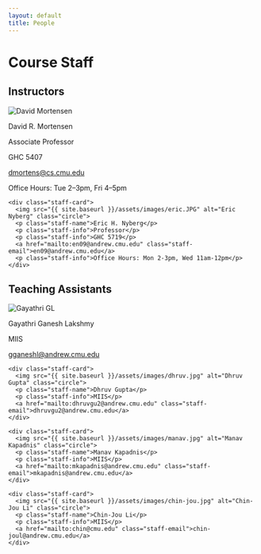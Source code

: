 ```yaml
---
layout: default
title: People
---
```



<div class="staff-section">
  <h1 class="staff-heading">Course Staff</h1>
  
  <h2>Instructors</h2>
  <div class="staff-container">
    <div class="staff-card">
      <img src="{{ site.baseurl }}/assets/images/david.png" alt="David Mortensen" class="circle">
      <p class="staff-name">David R. Mortensen</p>
      <p class="staff-info">Associate Professor</p>
      <p class="staff-info">GHC 5407</p>
      <a href="mailto:dmortens@cs.cmu.edu" class="staff-email">dmortens@cs.cmu.edu</a>
      <p class="staff-info">Office Hours: Tue 2–3pm, Fri 4–5pm</p>
    </div>
    
    <div class="staff-card">
      <img src="{{ site.baseurl }}/assets/images/eric.JPG" alt="Eric Nyberg" class="circle">
      <p class="staff-name">Eric H. Nyberg</p>
      <p class="staff-info">Professor</p>
      <p class="staff-info">GHC 5719</p>
      <a href="mailto:en09@andrew.cmu.edu" class="staff-email">en09@andrew.cmu.edu</a>
      <p class="staff-info">Office Hours: Mon 2-3pm, Wed 11am-12pm</p>
    </div>
  </div>
  
  <h2>Teaching Assistants</h2>
  <div class="staff-container">
    <div class="staff-card">
      <img src="{{ site.baseurl }}/assets/images/gayathri.jpg" alt="Gayathri GL" class="circle">
      <p class="staff-name">Gayathri Ganesh Lakshmy</p>
      <p class="staff-info">MIIS</p>
      <a href="mailto:gganeshl@andrew.cmu.edu" class="staff-email">gganeshl@andrew.cmu.edu</a>
    </div>
    
    <div class="staff-card">
      <img src="{{ site.baseurl }}/assets/images/dhruv.jpg" alt="Dhruv Gupta" class="circle">
      <p class="staff-name">Dhruv Gupta</p>
      <p class="staff-info">MIIS</p>
      <a href="mailto:dhruvgu2@andrew.cmu.edu" class="staff-email">dhruvgu2@andrew.cmu.edu</a>
    </div>
    
    <div class="staff-card">
      <img src="{{ site.baseurl }}/assets/images/manav.jpg" alt="Manav Kapadnis" class="circle">
      <p class="staff-name">Manav Kapadnis</p>
      <p class="staff-info">MIIS</p>
      <a href="mailto:mkapadnis@andrew.cmu.edu" class="staff-email">mkapadnis@andrew.cmu.edu</a>
    </div>
    
    <div class="staff-card">
      <img src="{{ site.baseurl }}/assets/images/chin-jou.jpg" alt="Chin-Jou Li" class="circle">
      <p class="staff-name">Chin-Jou Li</p>
      <p class="staff-info">MIIS</p>
      <a href="mailto:chin@cmu.edu" class="staff-email">chin-joul@andrew.cmu.edu</a>
    </div>
  </div>
</div>